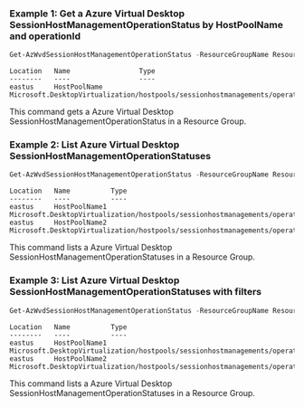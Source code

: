 
### Example 1: Get a Azure Virtual Desktop SessionHostManagementOperationStatus by HostPoolName and operationId

```powershell
Get-AzWvdSessionHostManagementOperationStatus -ResourceGroupName ResourceGroupName -HostPoolName HostPoolName -OperationId operationId
```

```output
Location   Name                 Type
--------   ----                 ----
eastus     HostPoolName Microsoft.DesktopVirtualization/hostpools/sessionhostmanagements/operationstatuses
```

This command gets a Azure Virtual Desktop SessionHostManagementOperationStatus in a Resource Group.

### Example 2: List Azure Virtual Desktop SessionHostManagementOperationStatuses

```powershell
Get-AzWvdSessionHostManagementOperationStatus -ResourceGroupName ResourceGroupName -HostPoolName HostPoolName
```

```output
Location   Name          Type
--------   ----          ----
eastus     HostPoolName1 Microsoft.DesktopVirtualization/hostpools/sessionhostmanagements/operationstatuses
eastus     HostPoolName2 Microsoft.DesktopVirtualization/hostpools/sessionhostmanagements/operationstatuses
```

This command lists a Azure Virtual Desktop SessionHostManagementOperationStatuses in a Resource Group.


### Example 3: List Azure Virtual Desktop SessionHostManagementOperationStatuses with filters

```powershell
Get-AzWvdSessionHostManagementOperationStatus -ResourceGroupName ResourceGroupName -HostPoolName HostPoolName -isLatest:$false -isNonTerminal -type Control -action start -isInitiatingOperation:$false 
```

```output
Location   Name          Type
--------   ----          ----
eastus     HostPoolName1 Microsoft.DesktopVirtualization/hostpools/sessionhostmanagements/operationstatuses
eastus     HostPoolName2 Microsoft.DesktopVirtualization/hostpools/sessionhostmanagements/operationstatuses
```

This command lists a Azure Virtual Desktop SessionHostManagementOperationStatuses in a Resource Group.
